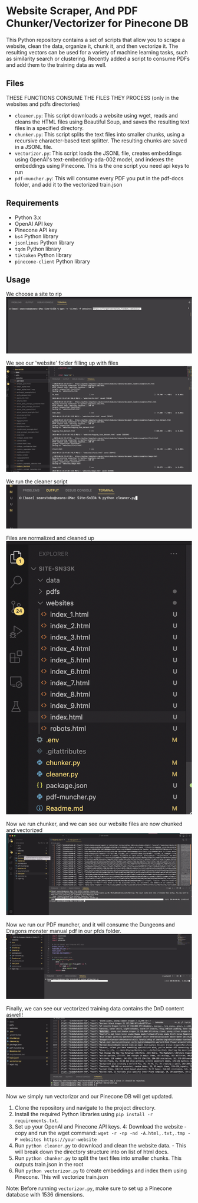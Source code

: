 # Website Scraper, And PDF Chunker/Vectorizer for Pinecone DB

This Python repository contains a set of scripts that allow you to scrape a website, clean the data, organize it, chunk it, and then vectorize it. The resulting vectors can be used for a variety of machine learning tasks, such as similarity search or clustering.
Recently added a script to consume PDFs and add them to the training data as well.

## Files
THESE FUNCTIONS CONSUME THE FILES THEY PROCESS (only in the websites and pdfs directories)

- `cleaner.py`: This script downloads a website using wget, reads and cleans the HTML files using Beautiful Soup, and saves the resulting text files in a specified directory.
- `chunker.py`: This script splits the text files into smaller chunks, using a recursive character-based text splitter. The resulting chunks are saved in a JSONL file.
- `vectorizor.py`: This script loads the JSONL file, creates embeddings using OpenAI's text-embedding-ada-002 model, and indexes the embeddings using Pinecone. This is the one script you need api keys to run
- `pdf-muncher.py`: This will consume every PDF you put in the pdf-docs folder, and add it to the vectorized train.json

## Requirements

- Python 3.x
- OpenAI API key
- Pinecone API key
- `bs4` Python library
- `jsonlines` Python library
- `tqdm` Python library
- `tiktoken` Python library
- `pinecone-client` Python library

## Usage

We choose a site to rip
![Step 1](data/pdf-1.png)

We see our 'website' folder filling up with files
![Step 2](data/pdf-2.png)

We run the cleaner script
![Step 3](data/pdf-3.png)

Files are normalized and cleaned up
![Step 4](data/pdf-4.png)

Now we run chunker, and we can see our website files are now chunked and vectorized
![Step 5](data/pdf-5.png)

Now we run our PDF muncher, and it will consume the Dungeons and Dragons monster manual pdf in our pfds folder. 
![Step 6](data/pdf-muncher.png)

Finally, we can see our vectorized training data contains the DnD content aswell!
![Step 7](data/pdf-6.png)

Now we simply run vectorizor and our Pinecone DB will get updated.

1. Clone the repository and navigate to the project directory.
2. Install the required Python libraries using `pip install -r requirements.txt`.
3. Set up your OpenAI and Pinecone API keys.
4: Download the website - copy and run the wget command: 
  `wget -r -np -nd -A.html,.txt,.tmp -P websites https://your-website`
5. Run `python cleaner.py` to download and clean the website data. - This will break down the directory structure into on list of html docs.
6. Run `python chunker.py` to split the text files into smaller chunks. This outputs train.json in the root
7. Run `python vectorizor.py` to create embeddings and index them using Pinecone. This will vectorize train.json

Note: Before running `vectorizor.py`, make sure to set up a Pinecone database with 1536 dimensions.
